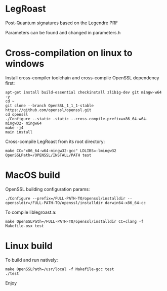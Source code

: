 # LegRoast
Post-Quantum signatures based on the Legendre PRF

Parameters can be found and changed in parameters.h

# Cross-compilation on linux to windows

Install cross-compiler toolchain and cross-compile OpenSSL dependency first:

```
apt-get install build-essential checkinstall zlib1g-dev git mingw-w64 -y
cd ~
git clone --branch OpenSSL_1_1_1-stable https://github.com/openssl/openssl.git
cd openssl
./Configure --static -static --cross-compile-prefix=x86_64-w64-mingw32- mingw64
make -j4
main install
````

Cross-compile LegRoast from its root directory:
```
make CC="x86_64-w64-mingw32-gcc" LDLIBS=-lmingw32 OpenSSLPath=/OPENSSL/INSTALL/PATH test
```

# MacOS build
OpenSSL building configuration params:
```
./Configure --prefix=/FULL-PATH-TO/openssl/installdir --openssldir=/FULL-PATH-TO/openssl/installdir darwin64-x86_64-cc
```

To compile liblegroast.a:
```
make OpenSSLPath=/FULL-PATH-TO/openssl/installdir CC=clang -f Makefile-osx test
```


# Linux build
To build and run natively:

```
make OpenSSLPath=/usr/local -f Makefile-gcc test
./test
````

Enjoy
